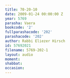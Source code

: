 ```yaml
---
title: 70-20-10
date: 2009-01-24 00:00:00 Z
year: 5769
parasha: Vaera
bookcode: '2'
fullparashacode: '202'
parashacode: '202'
author: Rabbi Eliezer Hirsch
id: 57692021
filename: 5769-202-1
layout: audio
moment: 
shabbat: 
occasion: 
---
```


